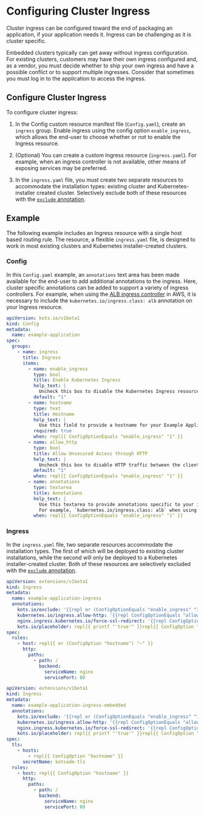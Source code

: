 # Configuring Cluster Ingress

Cluster ingress can be configured toward the end of packaging an application, if your application needs it. Ingress can be challenging as it is cluster specific.

Embedded clusters typically can get away without ingress configuration. For existing clusters, customers may have their own ingress configured and, as a vendor, you must decide whether to ship your own ingress and have a possible conflict or to support multiple ingresses. Consider that sometimes you must log in to the application to access the ingress.

## Configure Cluster Ingress

To configure cluster ingress:


1. In the Config custom resource manifest file (`Config.yaml`), create an `ingress` group. Enable ingress using the config option `enable_ingress`, which allows the end-user to choose whether or not to enable the Ingress resource.

1. (Optional) You can create a custom Ingress resource (`ingress.yaml`). For example, when an ingress controller is not available, other means of exposing services may be preferred.

1. In the `ingress.yaml` file, you must create two separate resources to accommodate the installation types: existing cluster and Kubernetes-installer created cluster. Selectively exclude both of these resources with the [`exclude` annotation](packaging-include-resources).

## Example

The following example includes an Ingress resource with a single host based routing rule.
The resource, a flexible `ingress.yaml` file, is designed to work in most existing clusters and Kubernetes installer-created clusters.

### Config

In this `Config.yaml` example, an `annotations` text area has been made available for the end-user to add additional annotations to the ingress.
Here, cluster specific annotations can be added to support a variety of ingress controllers.
For example, when using the [ALB ingress controller](https://docs.aws.amazon.com/eks/latest/userguide/alb-ingress.html) in AWS, it is necessary to include the `kubernetes.io/ingress.class: alb` annotation on your Ingress resource.

```yaml
apiVersion: kots.io/v1beta1
kind: Config
metadata:
  name: example-application
spec:
  groups:
    - name: ingress
      title: Ingress
      items:
        - name: enable_ingress
          type: bool
          title: Enable Kubernetes Ingress
          help_text: |
            Uncheck this box to disable the Kubernetes Ingress resource.
          default: "1"
        - name: hostname
          type: text
          title: Hostname
          help_text: |
            Use this field to provide a hostname for your Example Application installation.
          required: true
          when: repl{{ ConfigOptionEquals "enable_ingress" "1" }}
        - name: allow_http
          type: bool
          title: Allow Unsecured Access through HTTP
          help_text: |
            Uncheck this box to disable HTTP traffic between the client and the load balancer.
          default: "1"
          when: repl{{ ConfigOptionEquals "enable_ingress" "1" }}
        - name: annotations
          type: textarea
          title: Annotations
          help_text: |
            Use this textarea to provide annotations specific to your ingress controller.
            For example, `kubernetes.io/ingress.class: alb` when using the ALB ingress controller.
          when: repl{{ ConfigOptionEquals "enable_ingress" "1" }}
```

### Ingress

In the `ingress.yaml` file, two separate resources accommodate the installation types.
The first of which will be deployed to existing cluster installations, while the second will only be deployed to a Kubernetes installer-created cluster.
Both of these resources are selectively excluded with the [`exclude` annotation](packaging-include-resources).

```yaml
apiVersion: extensions/v1beta1
kind: Ingress
metadata:
  name: example-application-ingress
  annotations:
    kots.io/exclude: '{{repl or (ConfigOptionEquals "enable_ingress" "1" | not) IsKurl }}'
    kubernetes.io/ingress.allow-http: '{{repl ConfigOptionEquals "allow_http" "1" }}'
    nginx.ingress.kubernetes.io/force-ssl-redirect: '{{repl ConfigOptionEquals "allow_http" "1" | not }}'
    kots.io/placeholder: repl{{ printf "'true'" }}repl{{ ConfigOption "annotations" | nindent 4 }}
spec:
  rules:
    - host: repl{{ or (ConfigOption "hostname") "~" }}
      http:
        paths:
          - path: /
            backend:
              serviceName: nginx
              servicePort: 80
```

```yaml
apiVersion: extensions/v1beta1
kind: Ingress
metadata:
  name: example-application-ingress-embedded
  annotations:
    kots.io/exclude: '{{repl or (ConfigOptionEquals "enable_ingress" "1" | not) (not IsKurl) }}'
    kubernetes.io/ingress.allow-http: '{{repl ConfigOptionEquals "allow_http" "1" }}'
    nginx.ingress.kubernetes.io/force-ssl-redirect: '{{repl ConfigOptionEquals "allow_http" "1" | not }}'
    kots.io/placeholder: repl{{ printf "'true'" }}repl{{ ConfigOption "annotations" | nindent 4 }}
spec:
  tls:
    - hosts:
        - repl{{ ConfigOption "hostname" }}
      secretName: kotsadm-tls
  rules:
    - host: repl{{ ConfigOption "hostname" }}
      http:
        paths:
          - path: /
            backend:
              serviceName: nginx
              servicePort: 80
```
